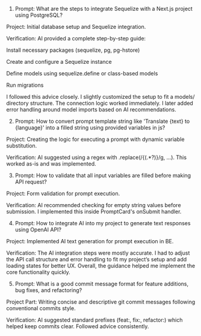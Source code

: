 1. Prompt:
What are the steps to integrate Sequelize with a Next.js project using PostgreSQL?

Project:
Initial database setup and Sequelize integration.

Verification:
AI provided a complete step-by-step guide:

Install necessary packages (sequelize, pg, pg-hstore)

Create and configure a Sequelize instance

Define models using sequelize.define or class-based models

Run migrations

I followed this advice closely. I slightly customized the setup to fit a models/ directory structure. The connection logic worked immediately. I later added error handling around model imports based on AI recommendations.

2. Prompt:
How to convert prompt template string like 'Translate {text} to {language}' into a filled string using provided variables in js?

Project:
Creating the logic for executing a prompt with dynamic variable substitution.

Verification:
AI suggested using a regex with .replace(/{(.*?)}/g, ...). This worked as-is and was implemented. 

3. Prompt:
How to validate that all input variables are filled before making API request?

Project:
Form validation for prompt execution.

Verification:
AI recommended checking for empty string values before submission. I implemented this inside PromptCard's onSubmit handler.

4. Prompt:
How to integrate AI into my project to generate text responses using OpenAI API?

Project:
Implemented AI text generation for prompt execution in BE.

Verification:
The AI integration steps were mostly accurate. I had to adjust the API call structure and error handling to fit my project’s setup and add loading states for better UX. Overall, the guidance helped me implement the core functionality quickly.

5. Prompt:
What is a good commit message format for feature additions, bug fixes, and refactoring?

Project Part:
Writing concise and descriptive git commit messages following conventional commits style.

Verification:
AI suggested standard prefixes (feat:, fix:, refactor:) which helped keep commits clear. Followed advice consistently.

